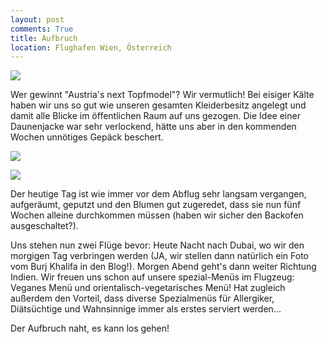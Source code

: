 ```yaml
---
layout: post
comments: True
title: Aufbruch
location: Flughafen Wien, Österreich
---
```

<p>
<a href='http://whataboutas.data.s3.amazonaws.com/images/2015-04-06-aufbruch/DSC_0181.JPG' data-lightbox='Post' title='Jetzt geht's los!'
><img class='img-wide' src='http://whataboutas.data.s3.amazonaws.com/images/2015-04-06-aufbruch/thumbs/DSC_0181.JPG' /></a>
</p>
<p>
Wer gewinnt "Austria's next Topfmodel"? Wir vermutlich! Bei eisiger Kälte haben wir uns so gut wie unseren gesamten Kleiderbesitz angelegt und damit alle Blicke im öffentlichen Raum auf uns gezogen. Die Idee einer Daunenjacke war sehr verlockend, hätte uns aber in den kommenden Wochen unnötiges Gepäck beschert.
</p>
<!--more-->
<p><a href='http://whataboutas.data.s3.amazonaws.com/images/2015-04-06-aufbruch/P1050560.JPG' class='imageslink' data-lightbox='Post' title='Miss...'
><img class='links' src='http://whataboutas.data.s3.amazonaws.com/images/2015-04-06-aufbruch/thumbs/P1050560.JPG' /></a>
</p>
<p>
<a href='http://whataboutas.data.s3.amazonaws.com/images/2015-04-06-aufbruch/P1050563.JPG' class='imageslink' data-lightbox='Post' title='und Mister Topfmodel.'
><img class='rechts' src='http://whataboutas.data.s3.amazonaws.com/images/2015-04-06-aufbruch/thumbs/P1050563.JPG' /></a>
</p>
<p>
Der heutige Tag ist wie immer vor dem Abflug sehr langsam vergangen, aufgeräumt, geputzt und den Blumen gut zugeredet, dass sie nun fünf Wochen alleine durchkommen müssen (haben wir sicher den Backofen ausgeschaltet?).
</p>
<p>
Uns stehen nun zwei Flüge bevor: Heute Nacht nach Dubai, wo wir den morgigen Tag verbringen werden (JA, wir stellen dann natürlich ein Foto vom Burj Khalifa in den Blog!). Morgen Abend geht's dann weiter Richtung Indien. Wir freuen uns schon auf unsere spezial-Menüs im Flugzeug: Veganes Menü und orientalisch-vegetarisches Menü! Hat zugleich außerdem den Vorteil, dass diverse Spezialmenüs für Allergiker, Diätsüchtige und Wahnsinnige immer als erstes serviert werden...
</p>
<p>
Der Aufbruch naht, es kann los gehen!
</p>

